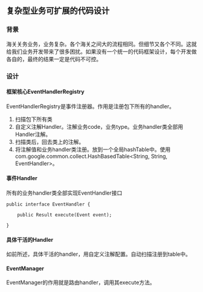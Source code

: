 ## 复杂型业务可扩展的代码设计

### 背景
海关关务业务，业务复杂。各个海关之间大的流程相同。但细节又各个不同。这就给我们业务开发带来了很多困扰。如果没有一个统一的代码框架设计，每个开发做各自的，最终的结果一定是代码不可控。

### 设计
#### 框架核心EventHandlerRegistry
EventHandlerRegistry是事件注册器。作用是注册包下所有的handler。  
1. 扫描包下所有类  
2. 自定义注解Handler。注解业务code，业务type。业务handler类全部用Handler注解。  
3. 扫描类后，回去类上的注解。  
4. 将注解值和业务handler类注册。放到一个全局hashTable中。使用com.google.common.collect.HashBasedTable<String, String, EventHandler>。

#### 事件Handler
所有的业务handler类全部实现EventHandler接口

```
public interface EventHandler {

	public Result execute(Event event);

}
```

#### 具体干活的Handler
如前所述，具体干活的handler，用自定义注解配置。自动扫描注册到table中。

#### EventManager
EventManager的作用就是路由handler，调用其execute方法。

